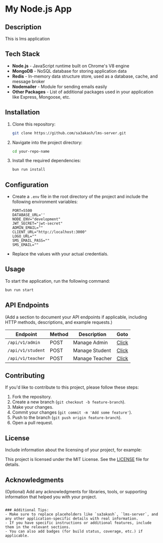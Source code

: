 
# My Node.js App

## Description
This is lms application  

## Tech Stack
- **Node.js** - JavaScript runtime built on Chrome's V8 engine
- **MongoDB** - NoSQL database for storing application data
- **Redis** - In-memory data structure store, used as a database, cache, and message broker
- **Nodemailer** - Module for sending emails easily
- **Other Packages** - List of additional packages used in your application like Express, Mongoose, etc.




## Installation
1. Clone this repository:
   ```bash
   git clone https://github.com/sa3akash/lms-server.git
   ```
2. Navigate into the project directory:
   ```bash
   cd your-repo-name
   ```
3. Install the required dependencies:
    ```bash
    bun run install
    ```

## Configuration
- Create a `.env` file in the root directory of the project and include the following environment variables:
    ```
    PORT=5500
    DATABASE_URL=''
    NODE_ENV="development"
    JWT_SECRET="jwt-secret"
    ADMIN_EMAIL=""
    CLIENT_URL="http://localhost:3000"
    LOGO_URL=""
    SMS_EMAIL_PASS=""
    SMS_EMAIL=""
    ```
- Replace the values with your actual credentials.

## Usage
To start the application, run the following command:

```bash
bun run start
```

## API Endpoints
(Add a section to document your API endpoints if applicable, including HTTP methods, descriptions, and example requests.)

| Endpoint          | Method | Description    | Goto                                                                                     |
|-------------------|--------|----------------|------------------------------------------------------------------------------------------|
| `/api/v1/admin`   | POST   | Manage Admin   | [Click](https://github.com/sa3akash/lms-server/blob/main/src/modules/admin/README.md)     |
| `/api/v1/student` | POST   | Manage Student | [Click](https://github.com/sa3akash/lms-server/blob/main/src/modules/student/README.md) |
| `/api/v1/teacher` | POST   | Manage Teacher | [Click](https://github.com/sa3akash/lms-server/blob/main/src/modules/teacher/README.md) |


## Contributing
If you'd like to contribute to this project, please follow these steps:
1. Fork the repository.
2. Create a new branch (`git checkout -b feature-branch`).
3. Make your changes.
4. Commit your changes (`git commit -m 'Add some feature'`).
5. Push to the branch (`git push origin feature-branch`).
6. Open a pull request.

## License
Include information about the licensing of your project, for example:

This project is licensed under the MIT License. See the [LICENSE](LICENSE) file for details.

## Acknowledgments
(Optional) Add any acknowledgments for libraries, tools, or supporting information that helped you with your project.

```

### Additional Tips:
- Make sure to replace placeholders like `sa3akash`, `lms-server`, and any other application-specific details with real information.
- If you have specific instructions or additional features, include them in the relevant sections.
- You can also add badges (for build status, coverage, etc.) if applicable.
